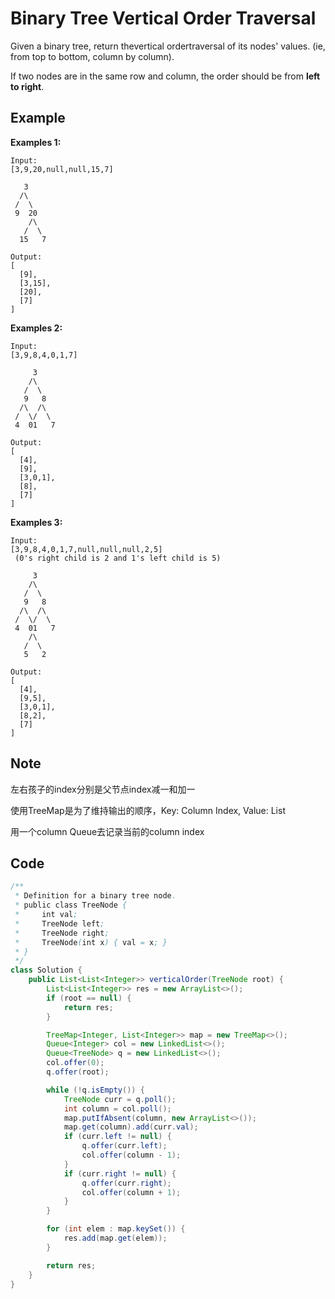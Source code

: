 # Binary Tree Vertical Order Traversal

Given a binary tree, return thevertical ordertraversal of its nodes' values. (ie, from top to bottom, column by column).

If two nodes are in the same row and column, the order should be from **left to right**.

## Example

**Examples 1:**

```
Input:
[3,9,20,null,null,15,7]

   3
  /\
 /  \
 9  20
    /\
   /  \
  15   7 

Output:
[
  [9],
  [3,15],
  [20],
  [7]
]
```

**Examples 2:**

```
Input: 
[3,9,8,4,0,1,7]

     3
    /\
   /  \
   9   8
  /\  /\
 /  \/  \
 4  01   7 

Output:
[
  [4],
  [9],
  [3,0,1],
  [8],
  [7]
]
```

**Examples 3:**

```
Input:
[3,9,8,4,0,1,7,null,null,null,2,5]
 (0's right child is 2 and 1's left child is 5)

     3
    /\
   /  \
   9   8
  /\  /\
 /  \/  \
 4  01   7
    /\
   /  \
   5   2

Output:
[
  [4],
  [9,5],
  [3,0,1],
  [8,2],
  [7]
]
```

## Note

左右孩子的index分别是父节点index减一和加一

使用TreeMap是为了维持输出的顺序，Key: Column Index, Value: List

用一个column Queue去记录当前的column index

## Code

```java
/**
 * Definition for a binary tree node.
 * public class TreeNode {
 *     int val;
 *     TreeNode left;
 *     TreeNode right;
 *     TreeNode(int x) { val = x; }
 * }
 */
class Solution {
    public List<List<Integer>> verticalOrder(TreeNode root) {
        List<List<Integer>> res = new ArrayList<>();
        if (root == null) {
            return res;
        }

        TreeMap<Integer, List<Integer>> map = new TreeMap<>();
        Queue<Integer> col = new LinkedList<>();
        Queue<TreeNode> q = new LinkedList<>();
        col.offer(0);
        q.offer(root);

        while (!q.isEmpty()) {
            TreeNode curr = q.poll();
            int column = col.poll();
            map.putIfAbsent(column, new ArrayList<>());
            map.get(column).add(curr.val);
            if (curr.left != null) {
                q.offer(curr.left);
                col.offer(column - 1);
            }
            if (curr.right != null) {
                q.offer(curr.right);
                col.offer(column + 1);
            }
        }

        for (int elem : map.keySet()) {
            res.add(map.get(elem));
        }

        return res;
    }
}
```
